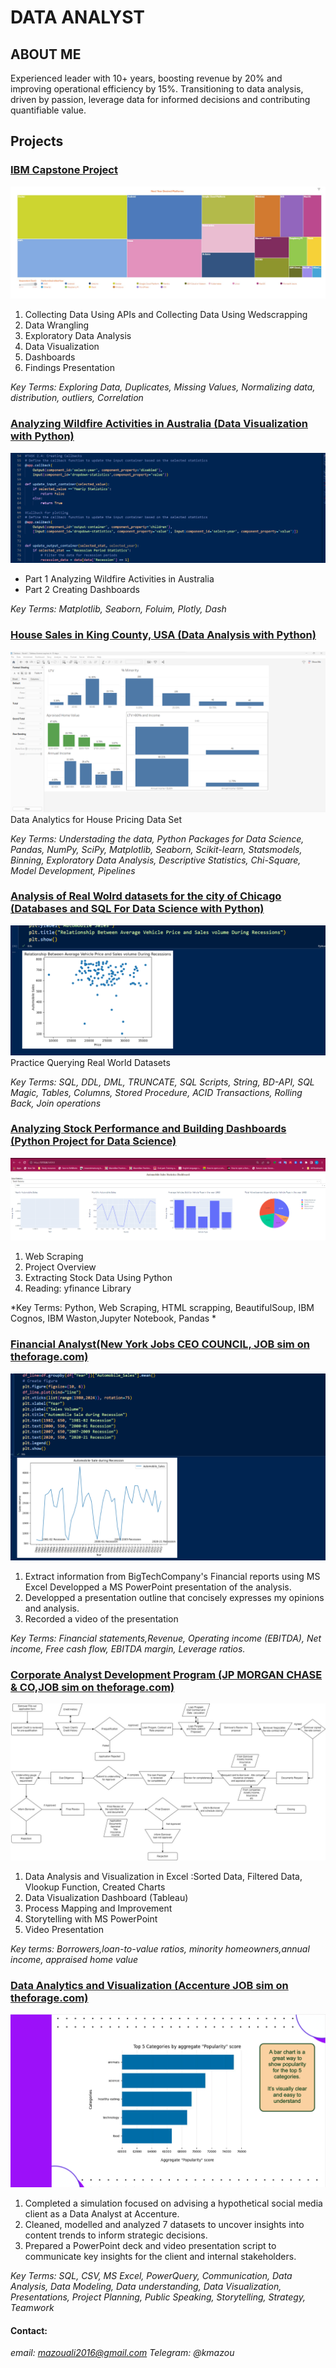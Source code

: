 # DATA ANALYST

## ABOUT ME 
Experienced leader with 10+ years, boosting revenue by 20% and improving operational efficiency by 15%. Transitioning to data analysis, driven by passion, leverage data for informed decisions and contributing quantifiable value.

## Projects 

### [IBM Capstone Project](https://github.com/kmazou/capstone/tree/main)
![Future Platforms Trend](assets/img/mostdesiredPlatnextyear.jpg)
1. Collecting Data Using APIs and Collecting Data Using Wedscrapping
2. Data Wrangling
3. Exploratory Data Analysis
4. Data Visualization
5. Dashboards
6. Findings Presentation

*Key Terms:
Exploring Data, Duplicates, Missing Values, Normalizing data, distribution, outliers, Correlation*

### [Analyzing Wildfire Activities in Australia (Data Visualization with Python)](https://github.com/kmazou/Data-Visualization-with-Python/tree/main)
![](assets/img/Callbacks.png)
- Part 1 Analyzing Wildfire Activities in Australia
- Part 2 Creating Dashboards

*Key Terms: Matplotlib, Seaborn, Foluim, Plotly, Dash*

### [House Sales in King County, USA (Data Analysis with Python)](https://github.com/kmazou/data-analysis-with-Python)
![](assets/img/Step2_screeshot_karim_ali.png)
Data Analytics for House Pricing Data Set

*Key Terms:
Understading the data, Python Packages for Data Science, Pandas, NumPy, SciPy, Matplotlib, Seaborn, Scikit-learn, Statsmodels, Binning, Exploratory Data Analysis, Descriptive Statistics, Chi-Square, Model Development, Pipelines*

### [Analysis of Real Wolrd datasets for the city of Chicago (Databases and SQL For Data Science with Python)](https://github.com/kmazou/SQL-analysis-with-Python)
![](assets/img/Scatter.png)
Practice Querying Real World Datasets

*Key Terms:
SQL, DDL, DML, TRUNCATE, SQL Scripts, String, BD-API, SQL Magic, Tables, Columns, Stored Procedure, ACID Transactions, Rolling Back, Join operations*

### [Analyzing Stock Performance and Building Dashboards (Python Project for Data Science)](https://github.com/kmazou/python-project-for-data-science)
![](assets/img/YearlyReportingGraphs.png)
1. Web Scraping
2. Project Overview
3. Extracting Stock Data Using Python
4. Reading: yfinance Library

*Key Terms: Python, Web Scraping, HTML scrapping, BeautifulSoup, IBM Cognos, IBM Waston,Jupyter Notebook, Pandas *

### [Financial Analyst(New York Jobs CEO COUNCIL, JOB sim on theforage.com)](https://github.com/kmazou/CEO-COUNCIL)
![](assets/img/Line_Plot_1.png)
1. Extract information from BigTechCompany's Financial reports using MS Excel
Developped  a MS PowerPoint presentation of the analysis.
2. Developped a presentation outline that concisely expresses my opinions and analysis.
3. Recorded a video of the presentation
   
*Key Terms: 
Financial statements,Revenue, Operating income (EBITDA), Net income, Free cash flow, EBITDA margin, Leverage ratios.*

### [Corporate Analyst Development Program (JP MORGAN CHASE & CO,JOB sim on theforage.com)](https://github.com/kmazou/JP-MORGAN-CHASE-CO-CORPORATE-ANALYST-DEVELOPMENT-PROGRAM)
![](assets/img/JPMC_process_map_Karim_Ali.jpg)

1. Data Analysis and Visualization in Excel :Sorted Data, Filtered Data, Vlookup Function, Created Charts 
2. Data Visualization Dashboard (Tableau)
3. Process Mapping and Improvement
4. Storytelling with MS PowerPoint
5. Video Presentation
   
*Key terms:
Borrowers,loan-to-value ratios, minority homeowners,annual income, appraised home value*

### [Data Analytics and Visualization (Accenture JOB sim on theforage.com)](https://github.com/kmazou/ACCENTURE-DATA-ANALYTICS-AND-VISUALIZATION)
![](assets/img/Aggregate_score.png)
1. Completed a simulation focused on advising a hypothetical social media client as a Data Analyst at Accenture.
2. Cleaned, modelled and analyzed 7 datasets to uncover insights into content trends to inform strategic decisions.
3. Prepared a PowerPoint deck and video presentation script to communicate key insights for the client and internal stakeholders.

*Key Terms:
SQL, CSV, MS Excel, PowerQuery, Communication, Data Analysis, Data Modeling, Data understanding, Data Visualization, Presentations, Project Planning, Public Speaking, Storytelling, Strategy, Teamwork*

#### Contact:
   *email: mazouali2016@gmail.com*
  *Telegram: @kmazou*
